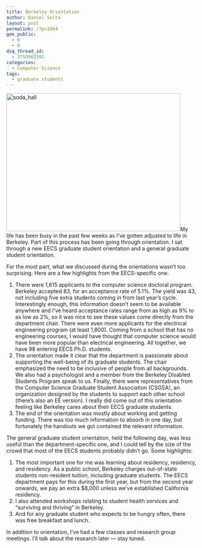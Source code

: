```yaml
---
title: Berkeley Orientation
author: Daniel Seita
layout: post
permalink: /?p=1964
geo_public:
  - 0
  - 0
dsq_thread_id:
  - 3755962592
categories:
  - Computer Science
tags:
  - graduate students
---
```

[<img class="aligncenter size-large wp-image-1969" src="http://www.seitad.com/wp-content/uploads/2014/08/soda_hall1.jpg?w=460" alt="soda_hall" width="460" height="365" />][1]My life has been busy in the past few weeks as I&#8217;ve gotten adjusted to life in Berkeley. Part of this process has been going through orientation. I sat through a new EECS graduate student orientation and a general graduate student orientation.

For the most part, what we discussed during the orientations wasn&#8217;t too surprising. Here are a few highlights from the EECS-specific one.

  1. There were 1,615 applicants to the computer science doctoral program. Berkeley accepted 83, for an acceptance rate of 5.1%. The yield was 43, not including five extra students coming in from last year&#8217;s cycle. Interestingly enough, this information doesn&#8217;t seem to be available anywhere and I&#8217;ve heard acceptance rates range from as high as 9% to as low as 2%, so it was nice to see these values come directly from the department chair. There were even more applicants for the electrical engineering program (at least 1,800). Coming from a school that has no engineering courses, I would have thought that computer science would have been more popular than electrical engineering. All together, we have 98 entering EECS Ph.D. students.
  2. The orientation made it clear that the department is passionate about supporting the well-being of its graduate students. The chair emphasized the need to be inclusive of people from all backgrounds. We also had a psychologist and a member from the Berkeley Disabled Students Program speak to us. Finally, there were representatives from the Computer Science Graduate Student Association (CSGSA), an organization designed by the students to support each other school (there&#8217;s also an EE version). I really did come out of this orientation feeling like Berkeley cares about their EECS graduate students.
  3. The end of the orientation was mostly about working and getting funding. There was too much information to absorb in one day, but fortunately the handouts we got contained the relevant information.

The general graduate student orientation, held the following day, was less useful than the department-specific one, and I could tell by the size of the crowd that most of the EECS students probably didn&#8217;t go. Some highlights:

  1. The most important one for me was learning about residency, residency, and residency. As a public school, Berkeley charges out-of-state students non-resident tuition, including graduate students. The EECS department pays for this during the first year, but from the second year onwards, we pay an extra $8,000 unless we&#8217;ve established California residency.
  2. I also attended workshops relating to student health services and &#8220;surviving and thriving&#8221; in Berkeley.
  3. And for any graduate student who expects to be hungry often, there was free breakfast and lunch.

In addition to orientation, I&#8217;ve had a few classes and research group meetings. I&#8217;ll talk about the research later &#8212; stay tuned.

 [1]: http://www.seitad.com/wp-content/uploads/2014/08/soda_hall1.jpg